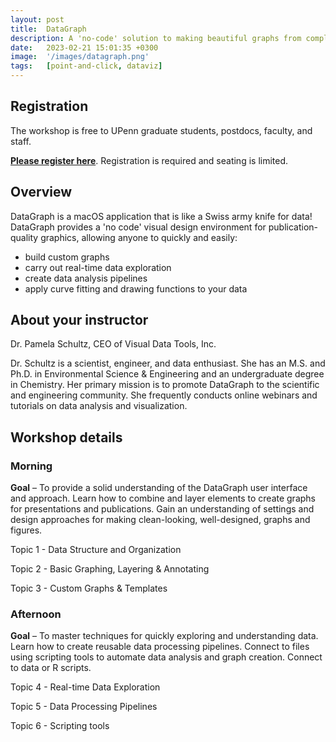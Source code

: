 ```yaml
---
layout: post
title:  DataGraph
description: A 'no-code' solution to making beautiful graphs from complex data.
date:   2023-02-21 15:01:35 +0300
image:  '/images/datagraph.png'
tags:   [point-and-click, dataviz]
---
```


## Registration

The workshop is free to UPenn graduate students, postdocs, faculty, and staff.

**[Please register here](https://docs.google.com/forms/d/e/1FAIpQLSfTR6kOQEe4CrNb_cSO2jMiIBVDw8nzwZjXIt_a4d3zAeVRfQ/viewform)**.  Registration is required and seating is limited.

## Overview

DataGraph is a macOS application that is like a Swiss army knife for data!  DataGraph provides a 'no code' visual design environment for publication-quality graphics, allowing anyone to quickly and easily:

* build custom graphs
* carry out real-time data exploration
* create data analysis pipelines
* apply curve fitting and drawing functions to your data

## About your instructor

Dr. Pamela Schultz, CEO of Visual Data Tools, Inc.

Dr. Schultz is a scientist, engineer, and data enthusiast. She has an M.S. and Ph.D. in Environmental Science & Engineering and an undergraduate degree in Chemistry. Her primary mission is to promote DataGraph to the scientific and engineering community. She frequently conducts online webinars and tutorials on data analysis and visualization.

## Workshop details

### Morning

**Goal** – To provide a solid understanding of the DataGraph user interface and approach. Learn how to combine and layer elements to create graphs for presentations and publications. Gain an understanding of settings and design approaches for making clean-looking, well-designed, graphs and figures.

Topic 1 - Data Structure and Organization

Topic 2 - Basic Graphing, Layering & Annotating

Topic 3 - Custom Graphs & Templates

### Afternoon

**Goal** – To master techniques for quickly exploring and understanding data. Learn how to create reusable data processing pipelines. Connect to files using scripting tools to automate data analysis and graph creation. Connect to data or R scripts.

Topic 4 - Real-time Data Exploration

Topic 5 - Data Processing Pipelines

Topic 6 - Scripting tools
